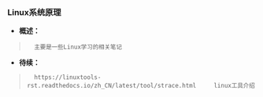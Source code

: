 ### Linux系统原理
- **概述：**
>       主要是一些Linux学习的相关笔记
>
>
>
>
>
>
>
>
>
>
>
>
>
>
>
>
>

- **待续：**
>       https://linuxtools-rst.readthedocs.io/zh_CN/latest/tool/strace.html     linux工具介绍
>
>
>
>
>
>
>
>
>
>
>
>
>
>
